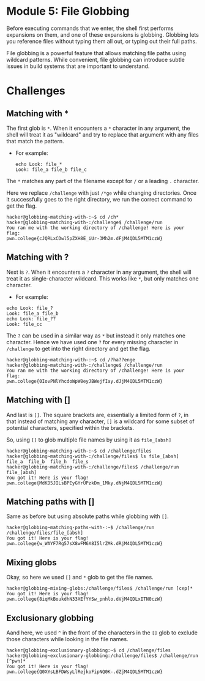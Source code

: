 # Module 5:  File Globbing
Before executing commands that we enter, the shell first performs expansions on them, and one of these expansions is globbing. Globbing lets you reference files without typing them all out, or typing out their full paths.

File globbing is a powerful feature that allows matching file paths using wildcard patterns. While convenient, file globbing can introduce subtle issues in build systems that are important to understand.
# Challenges
## Matching with *
The first glob is `*`. When it encounters a `*` character in any argument, the shell will treat it as "wildcard" and try to replace that argument with any files that match the pattern.
* For example:
   ```
   echo Look: file_*
   Look: file_a file_b file_c
   ```
   
The `*` matches any part of the filename except for `/` or
a leading `.` character.

Here we replace `/challenge` with just `/*ge` while changing directories. Once it successfully goes to the right directory, we run the correct command to get the flag.
```
hacker@globbing~matching-with-:~$ cd /ch*
hacker@globbing~matching-with-:/challenge$ /challenge/run
You ran me with the working directory of /challenge! Here is your flag:
pwn.college{cJQRLxCDwl5pZXH8E_iUr-3Mh2m.dFjM4QDL5MTM1czW}
```
## Matching with ?
Next is `?`. When it encounters a `?` character in any argument, the shell will treat it as single-character wildcard. This works like `*`, but only matches one character.
* For example:
```
echo Look: file_?
Look: file_a file_b
echo Look: file_??
Look: file_cc
```

The `?` can be used in a similar way as `*` but instead it only matches one character. Hence we have used one `?` for every missing character in `/challenge` to get into the right directory and get the flag.
```
hacker@globbing~matching-with-:~$ cd /?ha??enge
hacker@globbing~matching-with-:/challenge$ /challenge/run
You ran me with the working directory of /challenge! Here is your flag:
pwn.college{0IovPNlYhcdoWpW8eyJBWejfIay.dJjM4QDL5MTM1czW}
```
## Matching with []
And last is `[]`. The square brackets are, essentially a limited form of `?`, in that instead of matching any character, `[]` is a wildcard for some subset of potential characters, specified within the brackets.

So, using `[]` to glob multiple file names by using it as `file_[absh]`
```
hacker@globbing~matching-with-:~$ cd /challenge/files
hacker@globbing~matching-with-:/challenge/files$ ls file_[absh]
file_a  file_b  file_h  file_s
hacker@globbing~matching-with-:/challenge/files$ /challenge/run file_[absh]
You got it! Here is your flag!
pwn.college{MdKD5JILsBPEyGYrUPzkDm_1Mky.dNjM4QDL5MTM1czW}
```
## Matching paths with []
Same as before but using absolute paths while globbing with `[]`.
```
hacker@globbing~matching-paths-with-:~$ /challenge/run /challenge/files/file_[absh]
You got it! Here is your flag!
pwn.college{w_WAYF7Rg57sX8wFM6X8I5lrZMk.dRjM4QDL5MTM1czW}
```
## Mixing globs
Okay, so here we used `[]` and `*` glob to get the file names.
```
hacker@globbing~mixing-globs:/challenge/files$ /challenge/run [cep]*
You got it! Here is your flag!
pwn.college{8iqMkBoukdhN33XEfYYSw_pnhlo.dVjM4QDLxITN0czW}
```
## Exclusionary globbing
Aand here, we used `^` in the front of the characters in the `[]` glob to exclude those characters while looking in the file names.

```
hacker@globbing~exclusionary-globbing:~$ cd /challenge/files
hacker@globbing~exclusionary-globbing:/challenge/files$ /challenge/run [^pwn]*
You got it! Here is your flag!
pwn.college{Q0XYsLBFDWsyLlRejkoFipNQ0K-.dZjM4QDL5MTM1czW}
```
